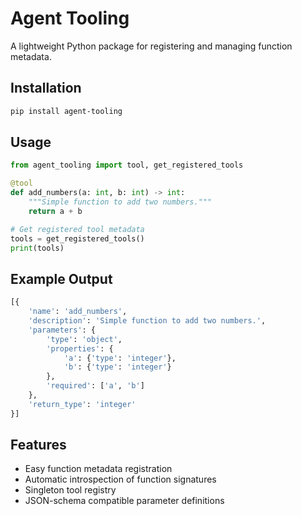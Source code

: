 # Agent Tooling

A lightweight Python package for registering and managing function metadata.

## Installation

```bash
pip install agent-tooling
```

## Usage

```python
from agent_tooling import tool, get_registered_tools

@tool
def add_numbers(a: int, b: int) -> int:
    """Simple function to add two numbers."""
    return a + b

# Get registered tool metadata
tools = get_registered_tools()
print(tools)
```

## Example Output

```python
[{
    'name': 'add_numbers',
    'description': 'Simple function to add two numbers.',
    'parameters': {
        'type': 'object',
        'properties': {
            'a': {'type': 'integer'},
            'b': {'type': 'integer'}
        },
        'required': ['a', 'b']
    },
    'return_type': 'integer'
}]
```

## Features

- Easy function metadata registration
- Automatic introspection of function signatures
- Singleton tool registry
- JSON-schema compatible parameter definitions